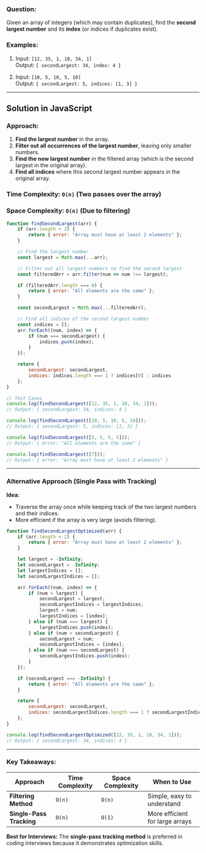 ### **Question:**  
Given an array of integers (which may contain duplicates), find the **second largest number** and its **index** (or indices if duplicates exist).  

### **Examples:**  
1. Input: `[12, 35, 1, 10, 34, 1]`  
   Output: `{ secondLargest: 34, index: 4 }`  

2. Input: `[10, 5, 10, 5, 10]`  
   Output: `{ secondLargest: 5, indices: [1, 3] }`  

---

## **Solution in JavaScript**  

### **Approach:**
1. **Find the largest number** in the array.  
2. **Filter out all occurrences of the largest number**, leaving only smaller numbers.  
3. **Find the new largest number** in the filtered array (which is the second largest in the original array).  
4. **Find all indices** where this second largest number appears in the original array.  

### **Time Complexity:** `O(n)` (Two passes over the array)  
### **Space Complexity:** `O(n)` (Due to filtering)  

```javascript
function findSecondLargest(arr) {
    if (arr.length < 2) {
        return { error: "Array must have at least 2 elements" };
    }

    // Find the largest number
    const largest = Math.max(...arr);

    // Filter out all largest numbers to find the second largest
    const filteredArr = arr.filter(num => num !== largest);

    if (filteredArr.length === 0) {
        return { error: "All elements are the same" };
    }

    const secondLargest = Math.max(...filteredArr);

    // Find all indices of the second largest number
    const indices = [];
    arr.forEach((num, index) => {
        if (num === secondLargest) {
            indices.push(index);
        }
    });

    return {
        secondLargest: secondLargest,
        indices: indices.length === 1 ? indices[0] : indices
    };
}

// Test Cases
console.log(findSecondLargest([12, 35, 1, 10, 34, 1])); 
// Output: { secondLargest: 34, indices: 4 }

console.log(findSecondLargest([10, 5, 10, 5, 10])); 
// Output: { secondLargest: 5, indices: [1, 3] }

console.log(findSecondLargest([5, 5, 5, 5])); 
// Output: { error: "All elements are the same" }

console.log(findSecondLargest([7])); 
// Output: { error: "Array must have at least 2 elements" }
```

---

### **Alternative Approach (Single Pass with Tracking)**
**Idea:**  
- Traverse the array once while keeping track of the two largest numbers and their indices.  
- More efficient if the array is very large (avoids filtering).  

```javascript
function findSecondLargestOptimized(arr) {
    if (arr.length < 2) {
        return { error: "Array must have at least 2 elements" };
    }

    let largest = -Infinity;
    let secondLargest = -Infinity;
    let largestIndices = [];
    let secondLargestIndices = [];

    arr.forEach((num, index) => {
        if (num > largest) {
            secondLargest = largest;
            secondLargestIndices = largestIndices;
            largest = num;
            largestIndices = [index];
        } else if (num === largest) {
            largestIndices.push(index);
        } else if (num > secondLargest) {
            secondLargest = num;
            secondLargestIndices = [index];
        } else if (num === secondLargest) {
            secondLargestIndices.push(index);
        }
    });

    if (secondLargest === -Infinity) {
        return { error: "All elements are the same" };
    }

    return {
        secondLargest: secondLargest,
        indices: secondLargestIndices.length === 1 ? secondLargestIndices[0] : secondLargestIndices
    };
}

console.log(findSecondLargestOptimized([12, 35, 1, 10, 34, 1]));
// Output: { secondLargest: 34, indices: 4 }
```

---

### **Key Takeaways:**
| Approach | Time Complexity | Space Complexity | When to Use |
|----------|----------------|----------------|-------------|
| **Filtering Method** | `O(n)` | `O(n)` | Simple, easy to understand |
| **Single-Pass Tracking** | `O(n)` | `O(1)` | More efficient for large arrays |

**Best for Interviews:** The **single-pass tracking method** is preferred in coding interviews because it demonstrates optimization skills.  
